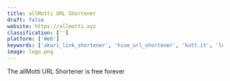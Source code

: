 ```yaml
---
title: allMotti URL Shortener
draft: false 
website: https://allmotti.xyz
classification: ['']
platform: ['Web']
keywords: ['akari_link_shortener', 'hive_url_shortener', 'kutt.it', 'lessn_more', 'linkfire', 'lstu', 'malicious.cf', 'ok2_smart_url_shortener', 'onsto.re', 'open_url_shortener', 'polr', 'rebrandly', 'slemma', 't2m_-_url_shortener', 'tiny.cc', 'tinyurl', 'whizurl', 'xee.la', 'yourls', 'adf.ly']
image: logo.png
---
```

The allMotti URL Shortener is free forever